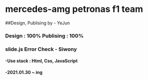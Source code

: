﻿# mercedes-amg petronas f1 team
 ##Design, Publising by - YeJun
<h3>Design : 100% Publising : 100%</h3>
<h3>slide.js Error Check - Siwony</h3>
<h4>-Use stack : Html, Css, JavaScript</h4>
<h4>-2021.01.30 ~ ing</h3>
